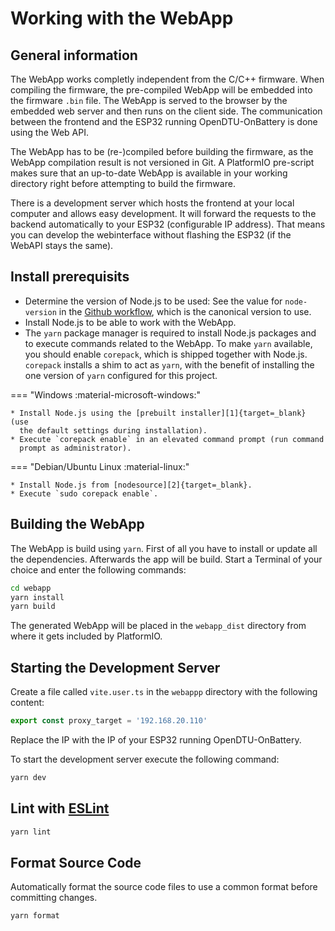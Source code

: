 # Working with the WebApp

## General information

The WebApp works completly independent from the C/C++ firmware. When compiling
the firmware, the pre-compiled WebApp will be embedded into the firmware `.bin`
file. The WebApp is served to the browser by the embedded web server and then
runs on the client side. The communication between the frontend and the ESP32
running OpenDTU-OnBattery is done using the Web API.

The WebApp has to be (re-)compiled before building the firmware, as the WebApp
compilation result is not versioned in Git. A PlatformIO pre-script makes sure
that an up-to-date WebApp is available in your working directory right before
attempting to build the firmware.

There is a development server which hosts the frontend at your local computer
and allows easy development. It will forward the requests to the backend
automatically to your ESP32 (configurable IP address). That means you can
develop the webinterface without flashing the ESP32 (if the WebAPI stays the
same).

## Install prerequisits

* Determine the version of Node.js to be used: See the value for `node-version`
  in the [Github workflow][3], which is the canonical version to use.
* Install Node.js to be able to work with the WebApp.
* The `yarn` package manager is required to install Node.js packages and to
  execute commands related to the WebApp. To make `yarn` available, you should
  enable `corepack`, which is shipped together with Node.js. `corepack`
  installs a shim to act as `yarn`, with the benefit of installing the one
  version of `yarn` configured for this project.

=== "Windows :material-microsoft-windows:"

    * Install Node.js using the [prebuilt installer][1]{target=_blank} (use
      the default settings during installation).
    * Execute `corepack enable` in an elevated command prompt (run command
      prompt as administrator).

=== "Debian/Ubuntu Linux :material-linux:"

    * Install Node.js from [nodesource][2]{target=_blank}.
    * Execute `sudo corepack enable`.

[1]: https://nodejs.org/en/download/prebuilt-installer
[2]: https://github.com/nodesource/distributions
[3]: https://github.com/hoylabs/OpenDTU-OnBattery/blob/development/.github/workflows/build.yml

## Building the WebApp

The WebApp is build using `yarn`. First of all you have to install or update
all the dependencies. Afterwards the app will be build. Start a Terminal of
your choice and enter the following commands:

```bash
cd webapp
yarn install
yarn build
```

The generated WebApp will be placed in the `webapp_dist` directory from where
it gets included by PlatformIO.

## Starting the Development Server

Create a file called `vite.user.ts` in the `webappp` directory with the
following content:

```ts
export const proxy_target = '192.168.20.110'
```

Replace the IP with the IP of your ESP32 running OpenDTU-OnBattery.

To start the development server execute the following command:

```bash
yarn dev
```

## Lint with [ESLint](https://eslint.org/)

```bash
yarn lint
```

## Format Source Code

Automatically format the source code files to use a common format before
committing changes.

```bash
yarn format
```

